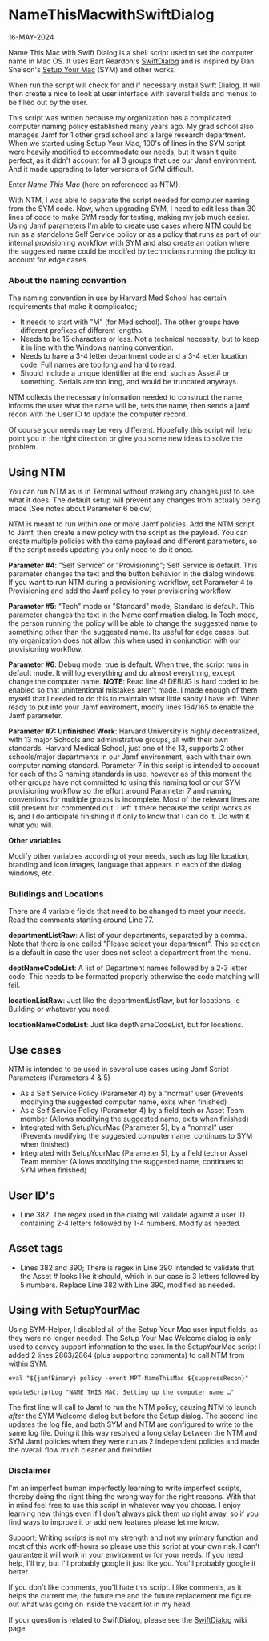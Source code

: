 # NameThisMacwithSwiftDialog
16-MAY-2024

Name This Mac with Swift Dialog is a shell script used to set the computer name in Mac OS.
It uses Bart Reardon's [SwiftDialog](https://github.com/swiftDialog/swiftDialog) and is inspired by Dan Snelson's [Setup Your Mac](https://github.com/setup-your-mac/Setup-Your-Mac) (SYM) and other works.

When run the script will check for and if necessary install Swift Dialog.  It will then create a nice to look at user interface with several fields and menus to be filled out by the user.

This script was written because my organization has a complicated computer naming policy established many years ago.  My grad school also manages Jamf for 1 other grad school and a large research department.
When we started using Setup Your Mac, 100's of lines in the SYM script were heavily modified to accommodate our needs, but it wasn't quite perfect, as it didn't account for all 3 groups that use our Jamf environment. And it made upgrading to later versions of SYM difficult.

Enter *Name This Mac* (here on referenced as NTM).

With NTM, I was able to separate the script needed for computer naming from the SYM code.  Now, when upgrading SYM, I need to edit less than 30 lines of code to make SYM ready for testing, making my job much easier.  Using Jamf parameters I'm able to create use cases where NTM could be run as a standalone Self Service policy or as a policy that runs as part of our internal provisioning workflow with SYM and also create an option where the suggested name could be modifed by technicians running the policy to account for edge cases.

### About the naming convention
The naming convention in use by Harvard Med School has certain requirements that make it complicated;
- It needs to start with "M" (for Med school). The other groups have different prefixes of different lengths.
- Needs to be 15 characters or less.  Not a technical necessity, but to keep it in line with the Windows naming convention.
- Needs to have a 3-4 letter department code and a 3-4 letter location code.  Full names are too long and hard to read.
- Should include a unique identifier at the end, such as Asset# or something.  Serials are too long, and would be truncated anyways.

NTM collects the necessary information needed to construct the name, informs the user what the name will be, sets the name, then sends a jamf recon with the User ID to update the computer record.

Of course your needs may  be very different.  Hopefully this script will help point you in the right direction or give you some new ideas to solve the problem.

## Using NTM

You can run NTM as is in Terminal without making any changes just to see what it does.  The default setup will prevent any changes from actually being made (See notes about Parameter 6 below)

NTM is meant to run within one or more Jamf policies. Add the NTM script to Jamf, then create a new policy with the script as the payload.  You can create multiple policies with the same payload and different parameters, so if the script needs updating you only need to do it once.

**Parameter #4**: "Self Service" or "Provisioning"; Self Service is default. This parameter changes the text and the button behavior in the dialog windows.  If you want to run NTM during a provisioning workflow, set Parameter 4 to Provisioning and add the Jamf policy to your provisioning workflow.

**Parameter #5**: "Tech" mode or  "Standard" mode; Standard is default.  This parameter changes the text in the Name confirmation dialog.  In Tech mode, the person running the policy will be able to change the suggested name to something other than the suggested name.  Its useful for edge cases, but my organization does not allow this when used in conjunction with our provisioning workflow.

**Parameter #6**: Debug mode; true is default.  When true, the script runs in default mode.  It will log everything and do almost everything, except change the computer name.  **NOTE**: Read line 4!  DEBUG is hard coded to be enabled so that unintentional mistakes aren't made.  I made enough of them myself that I needed to do this to maintain what little sanity I have left.  When ready to put into your Jamf enviroment, modify lines 164/165 to enable the Jamf parameter.

**Parameter #7: Unfinished Work**: Harvard University is highly decentralized, with 13 major Schools and administrative groups, all with their own standards.  Harvard Medical School, just one of the 13, supports 2 other schools/major departments in our Jamf environment, each with their own computer naming standard.
Parameter 7 in this script is intended to account for each of the 3 naming standards in use, however as of this moment the other groups have not committed to using this naming tool or our SYM provisioning workflow so the effort around Parameter 7 and naming conventions for multiple groups is incomplete. Most of the relevant lines are still present but commented out. I left it there because the script works as is, and I do anticipate finishing it if only to know that I can do it. Do with it what you will.

**Other variables**

Modify other variables according ot your needs, such as log file location, branding and icon images, language that appears in each of the dialog windows, etc.

### Buildings and Locations
There are 4 variable fields that need to be changed to meet your needs.  Read the comments starting around Line 77.

**departmentListRaw**: A list of your departments, separated by a comma. Note that there is one called "Please select your department".  This selection is a default in case the user does not select a department from the menu.

**deptNameCodeList**: A list of Department names followed by a 2-3 letter code.  This needs to be formatted properly otherwise the code matching will fail.

**locationListRaw**: Just like the departmentListRaw, but for locations, ie Building or whatever you need.

**locationNameCodeList**: Just like deptNameCodeList, but for locations.

## Use cases
NTM is intended to be used in several use cases using Jamf Script Parameters (Parameters 4 & 5)
- As a Self Service Policy (Parameter 4) by a "normal" user (Prevents modifying the suggested computer name, exits when finished)
- As a Self Service Policy (Parameter 4) by a field tech or Asset Team member (Allows modifying the suggested name, exits when finished)
- Integrated with SetupYourMac (Parameter 5), by a "normal" user (Prevents modifying the suggested computer name, continues to SYM when finished)
- Integrated with SetupYourMac (Parameter 5), by a field tech or Asset Team member (Allows modifying the suggested name, continues to SYM when finished)

## User ID's
- Line 382: The regex used in the dialog will validate against a user ID containing 2-4 letters followed by 1-4 numbers.  Modify as needed.

## Asset tags
- Lines 382 and 390; There is regex in Line 390 intended to validate that the Asset # looks like it should, which in our case is 3 letters followed by 5 numbers. Replace Line 382 with Line 390, modified as needed.

## Using with SetupYourMac
Using SYM-Helper, I disabled all of the Setup Your Mac user input fields, as they were no longer needed.  The Setup Your Mac Welcome dialog is only used to convey support information to the user.
In the SetupYourMac script I added 2 lines 2863/2864 (plus supporting comments) to call NTM from within SYM.

`eval "${jamfBinary} policy -event MPT-NameThisMac ${suppressRecon}"`

`updateScriptLog "NAME THIS MAC: Setting up the computer name …"`
  
The first line will call to Jamf to run the NTM policy, causing NTM to launch *after* the SYM Welcome dialog but before the Setup dialog.
The second line updates the log file, and both SYM and NTM are configured to write to the same log file.
Doing it this way resolved a long delay between the NTM and SYM Jamf policies when they were run as 2 independent policies and made the overall flow much cleaner and freindlier.

### Disclaimer
I'm an imperfect human imperfectly learning to write imperfect scripts, thereby doing the right thing the wrong way for the right reasons.  With that in mind feel free to use this script in whatever way you choose.  I enjoy learning new things even if I don't always pick them up right away, so if you find ways to improve it or add new features please let me know.

Support; Writing scripts is not my strength and not my primary function and most of this work off-hours so please use this script at your own risk. I can't gaurantee it will work in your enviroment or for your needs.  If you need help, I'll try, but I'll probably google it just like you.  You'll probably google it better.

If you don't like comments, you'll hate this script.  I like comments, as it helps the current me, the future me and the future replacement me figure out what was going on inside the vacant lot in my head.

If your question is related to SwiftDialog, please see the [SwiftDialog](https://github.com/swiftDialog/swiftDialog/wiki) wiki page.
